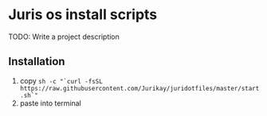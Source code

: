 # Juris os install scripts

TODO: Write a project description

## Installation

1. copy ```sh -c "`curl -fsSL https://raw.githubusercontent.com/Jurikay/juridotfiles/master/start.sh`"```
2. paste into terminal

